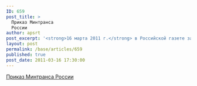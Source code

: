 ```yaml
---
ID: 659
post_title: >
  Приказ Минтранса
  России
author: apsrt
post_excerpt: '<strong>16 марта 2011 г.</strong> в Российской газете за № 54 опубликован приказ Министерства транспорта РФ от 8 февраля 2011 г. N 41 &quot;Об утверждении Требований по обеспечению транспортной безопасности, учитывающих уровни безопасности для различных категорий объектов транспортной инфраструктуры и транспортных средств морского и речного транспорта&quot;. Текст приказа прилагается.'
layout: post
permalink: /base/articles/659
published: true
post_date: 2011-03-16 17:30:00
---
```

<a href="http://www.apsrt.ru/docs/safety.doc">Приказ Минтранса России</a>